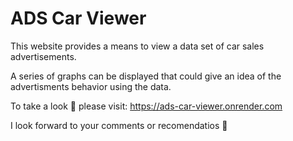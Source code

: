# ADS Car Viewer

This website provides a means to view a data set of car sales advertisements.

A series of graphs can be displayed that could give an idea of the advertisments behavior using the data.

To take a look 👀 please visit: https://ads-car-viewer.onrender.com

I look forward to your comments or recomendatios 🌱

